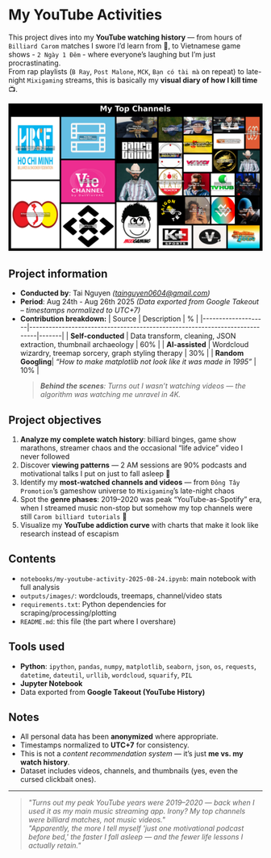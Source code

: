 # My YouTube Activities

This project dives into my **YouTube watching history** — from hours of `Billiard Carom` matches I swore I’d learn from 🎱, to Vietnamese game shows - `2 Ngày 1 Đêm` -  where everyone’s laughing but I’m just procrastinating.  
From rap playlists (`B Ray`, `Post Malone`, `MCK`, `Bạn có tài mà` on repeat) to late-night `Mixigaming` streams, this is basically my **visual diary of how I kill time** 📺.  

<img src="outputs/images/VII.2.2.-TREEMAP-TOP-CHANNELs.png" width="800">

## Project information
- **Conducted by**: Tai Nguyen *(tainguyen0604@gmail.com)*
- **Period**: Aug 24th - Aug 26th 2025 *(Data exported from Google Takeout – timestamps normalized to UTC+7)*
- **Contribution breakdown:**
    | Source             | Description                                                                 | %     |
    |--------------------|----------------------------------------------------------------------------|-------|
    | **Self-conducted** | Data transform, cleaning, JSON extraction, thumbnail archaeology           | 60%   |
    | **AI-assisted**    | Wordcloud wizardry, treemap sorcery, graph styling therapy                 | 30%   |
    | **Random Googling**| *“How to make matplotlib not look like it was made in 1995”*               | 10%   |
    > ***Behind the scenes**: Turns out I wasn’t watching videos — the algorithm was watching me unravel in 4K.*

## Project objectives
1. **Analyze my complete watch history**: billiard binges, game show marathons, streamer chaos and the occasional “life advice” video I never followed  
2. Discover **viewing patterns** — 2 AM sessions are 90% podcasts and motivational talks I put on just to fall asleep 🌙  
3. Identify my **most-watched channels and videos** — from `Đông Tây Promotion`’s gameshow universe to `Mixigaming`’s late-night chaos  
4. Spot the **genre phases**: 2019–2020 was peak “YouTube-as-Spotify” era, when I streamed music non-stop but somehow my top channels were still `Carom billiard tutorials` 🎱  
5. Visualize my **YouTube addiction curve** with charts that make it look like research instead of escapism  


## Contents
- `notebooks/my-youtube-activity-2025-08-24.ipynb`: main notebook with full analysis
- `outputs/images/`: wordclouds, treemaps, channel/video stats
- `requirements.txt`: Python dependencies for scraping/processing/plotting
- `README.md`: this file (the part where I overshare)

## Tools used
- **Python**: `ipython`, `pandas`, `numpy`, `matplotlib`, `seaborn`, `json`, `os`, `requests`, `datetime`, `dateutil`, `urllib`, `wordcloud`, `squarify`, `PIL`
- **Jupyter Notebook**
- Data exported from **Google Takeout (YouTube History)**

## Notes
- All personal data has been **anonymized** where appropriate.
- Timestamps normalized to **UTC+7** for consistency.
- This is not a *content recommendation system* — it’s just **me vs. my watch history**.
- Dataset includes videos, channels, and thumbnails (yes, even the cursed clickbait ones).

---
> *"Turns out my peak YouTube years were 2019–2020 — back when I used it as my main music streaming app. Irony? My top channels were billiard matches, not music videos."*  
> *"Apparently, the more I tell myself 'just one motivational podcast before bed,' the faster I fall asleep — and the fewer life lessons I actually retain."*


